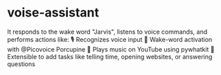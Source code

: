 # voise-assistant
It responds to the wake word "Jarvis", listens to voice commands, and performs actions like:  🎙️ Recognizes voice input 🔑 Wake-word activation with @Picovoice Porcupine 🎵 Plays music on YouTube using pywhatkit 🔁 Extensible to add tasks like telling time, opening websites, or answering questions

